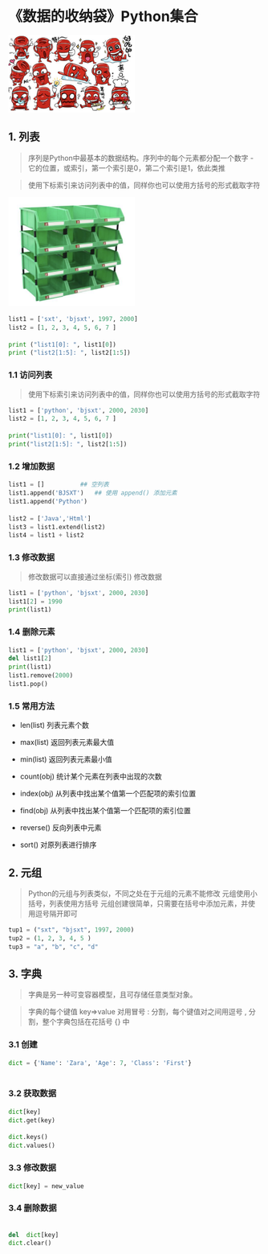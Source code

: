 # 《数据的收纳袋》Python集合
<img src="../img/图片14.png" width="50%" height="50%" />

## 1. 列表

> 序列是Python中最基本的数据结构。序列中的每个元素都分配一个数字 - 它的位置，或索引，第一个索引是0，第二个索引是1，依此类推

> 使用下标索引来访问列表中的值，同样你也可以使用方括号的形式截取字符

<img src="../img/图片15.png" width="50%" height="50%" />

```python
list1 = ['sxt', 'bjsxt', 1997, 2000]
list2 = [1, 2, 3, 4, 5, 6, 7 ]
 
print ("list1[0]: ", list1[0])
print ("list2[1:5]: ", list2[1:5])
```
### 1.1 访问列表
> 使用下标索引来访问列表中的值，同样你也可以使用方括号的形式截取字符

```python
list1 = ['python', 'bjsxt', 2000, 2030]
list2 = [1, 2, 3, 4, 5, 6, 7 ]
 
print("list1[0]: ", list1[0])
print("list2[1:5]: ", list2[1:5])
```
### 1.2 增加数据

```python
list1 = []          ## 空列表
list1.append('BJSXT')   ## 使用 append() 添加元素
list1.append('Python')

list2 = ['Java','Html']
list3 = list1.extend(list2)
list4 = list1 + list2
```
### 1.3 修改数据

> 修改数据可以直接通过坐标(索引) 修改数据

```python
list1 = ['python', 'bjsxt', 2000, 2030]
list1[2] = 1990
print(list1)
```

### 1.4 删除元素

```python
list1 = ['python', 'bjsxt', 2000, 2030]
del list1[2]
print(list1)
list1.remove(2000)
list1.pop()
````

### 1.5 常用方法

- len(list) 列表元素个数
- max(list) 返回列表元素最大值
- min(list) 返回列表元素最小值

- count(obj) 统计某个元素在列表中出现的次数
- index(obj) 从列表中找出某个值第一个匹配项的索引位置
- find(obj) 从列表中找出某个值第一个匹配项的索引位置
- reverse() 反向列表中元素
- sort() 对原列表进行排序
## 2. 元组

> Python的元组与列表类似，不同之处在于元组的元素不能修改
> 元组使用小括号，列表使用方括号
> 元组创建很简单，只需要在括号中添加元素，并使用逗号隔开即可

```python
tup1 = ("sxt", "bjsxt", 1997, 2000)
tup2 = (1, 2, 3, 4, 5 )
tup3 = "a", "b", "c", "d"
```

## 3. 字典
> 字典是另一种可变容器模型，且可存储任意类型对象。

> 字典的每个键值 key=>value 对用冒号 : 分割，每个键值对之间用逗号 , 分割，整个字典包括在花括号 {} 中 

###  3.1 创建
```python
dict = {'Name': 'Zara', 'Age': 7, 'Class': 'First'}
 
```

### 3.2 获取数据

```python
dict[key]
dict.get(key)

dict.keys()
dict.values()
```

### 3.3 修改数据
```python
dict[key] = new_value
```

### 3.4 删除数据

```python

del  dict[key]
dict.clear()

```
